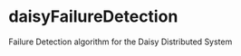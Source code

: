 daisyFailureDetection
=====================

Failure Detection algorithm for the Daisy Distributed System
